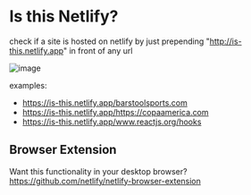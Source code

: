 # Is this Netlify?

check if a site is hosted on netlify by just prepending "http://is-this.netlify.app" in front of any url

![image](https://user-images.githubusercontent.com/6764957/60363857-a13f0100-99b2-11e9-85e3-277182329d45.png)

examples:

- https://is-this.netlify.app/barstoolsports.com
- https://is-this.netlify.app/https://copaamerica.com
- https://is-this.netlify.app/www.reactjs.org/hooks

## Browser Extension

Want this functionality in your desktop browser? https://github.com/netlify/netlify-browser-extension
